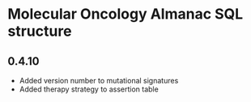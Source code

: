# Molecular Oncology Almanac SQL structure

## 0.4.10
- Added version number to mutational signatures
- Added therapy strategy to assertion table
